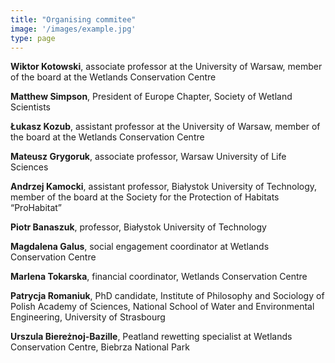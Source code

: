 ```yaml
---
title: "Organising commitee"
image: '/images/example.jpg'
type: page
---
```

**Wiktor Kotowski**, associate professor at the University of Warsaw, member of the board at the Wetlands Conservation Centre

**Matthew Simpson**, President of Europe Chapter, Society of Wetland Scientists

**Łukasz Kozub**, assistant professor at the University of Warsaw, member of the board at the Wetlands Conservation Centre

**Mateusz Grygoruk**, associate professor, Warsaw University of Life Sciences 

**Andrzej Kamocki**, assistant professor, Białystok University of Technology, member of the board at the Society for the Protection of Habitats “ProHabitat”

**Piotr Banaszuk**, professor, Białystok University of Technology

**Magdalena Galus**, social engagement coordinator at Wetlands Conservation Centre

**Marlena Tokarska**, financial coordinator, Wetlands Conservation Centre

**Patrycja Romaniuk**, PhD candidate, Institute of Philosophy and Sociology of Polish Academy of Sciences, National School of Water and Environmental Engineering, University of Strasbourg

**Urszula Biereżnoj-Bazille**, Peatland rewetting specialist at Wetlands Conservation Centre, Biebrza National Park